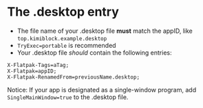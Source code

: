 # The .desktop entry

- The file name of your .desktop file **must** match the appID, like `top.kimiblock.example.desktop`
- `TryExec=portable` is recommended
- Your .desktop file *should* contain the following entries:

```
X-Flatpak-Tags=aTag;
X-Flatpak=appID;
X-Flatpak-RenamedFrom=previousName.desktop;
```

Notice: If your app is designated as a single-window program, add `SingleMainWindow=true` to the .desktop file.